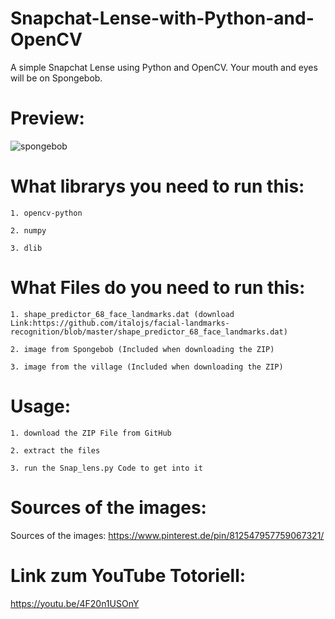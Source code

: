 # Snapchat-Lense-with-Python-and-OpenCV
A simple Snapchat Lense using Python and OpenCV. Your mouth and eyes will be on Spongebob.

# Preview:

![spongebob](https://user-images.githubusercontent.com/85356627/122244334-17e9a780-cec5-11eb-8e66-2945d5a1c0b8.PNG)


# What librarys you need to run this:
    1. opencv-python
    
    2. numpy
    
    3. dlib
 
 # What Files do you need to run this:
    1. shape_predictor_68_face_landmarks.dat (download Link:https://github.com/italojs/facial-landmarks-recognition/blob/master/shape_predictor_68_face_landmarks.dat)
    
    2. image from Spongebob (Included when downloading the ZIP)
    
    3. image from the village (Included when downloading the ZIP)
    
# Usage:
    1. download the ZIP File from GitHub
    
    2. extract the files
    
    3. run the Snap_lens.py Code to get into it


# Sources of the images:
Sources of the images: https://www.pinterest.de/pin/812547957759067321/

# Link zum YouTube Totoriell:
https://youtu.be/4F20n1USOnY




